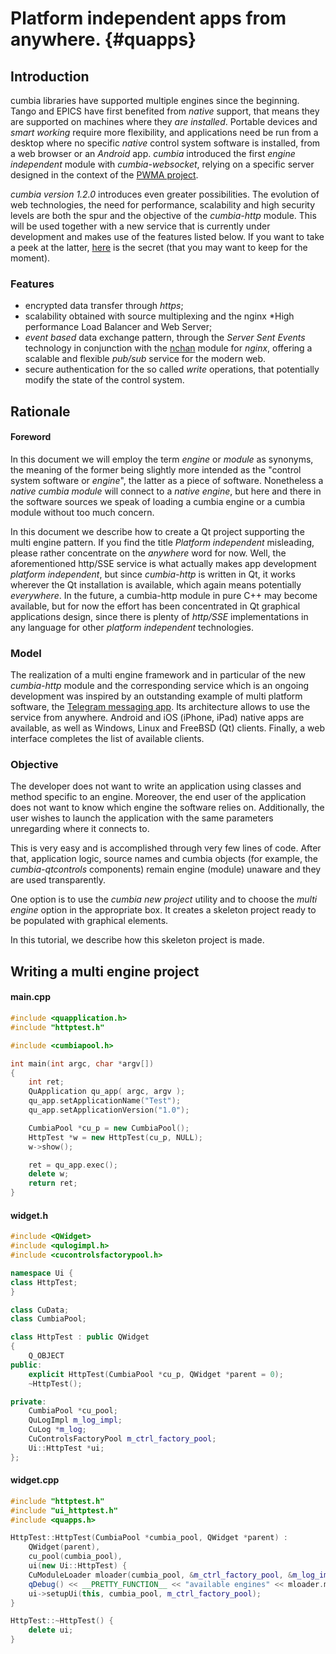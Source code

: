 # Platform independent apps from anywhere. {#quapps}

## Introduction

cumbia libraries have supported multiple engines since the beginning. Tango and EPICS have first benefited from
*native* support, that means they are supported on machines where they *are installed*.
Portable devices and *smart working* require more flexibility, and applications need be run from a desktop
where no specific *native* control system software is installed, from a web browser or an *Android* app.
*cumbia* introduced the first *engine independent* module with *cumbia-websocket*, relying on a specific server
designed in the context of the <a href="https://gitlab.com/PWMA/PWMA">PWMA project</a>.

*cumbia version 1.2.0* introduces even greater possibilities. The evolution of web technologies, the need for performance,
scalability and high security levels are both the spur and the objective of the *cumbia-http* module. This will be used
together with a new service that is currently under development and makes use of the features listed below.
If you want to take a peek at the latter, <a href="https://gitlab.com/PWMA/canone3">here</a> is the secret (that you may want
to keep for the moment).

### Features

- encrypted data transfer through *https*;
- scalability obtained with source multiplexing and the <a hreaf="https://www.nginx.com/">nginx</a> *High performance Load
  Balancer and Web Server;
- *event based* data exchange pattern, through the *Server Sent Events* technology in conjunction with the
  <a href="https://nchan.io/">nchan</a> module for *nginx*, offering a scalable and flexible *pub/sub* service for the
  modern web.
- secure authentication for the so called *write* operations, that potentially modify the state of the control system.

## Rationale

#### Foreword

In this document we will employ the term *engine* or *module* as synonyms, the meaning of the former being slightly more
intended as the "control system software or *engine*", the latter as a piece of software. Nonetheless a *native cumbia
module* will connect to a *native engine*, but here and there in the software sources we speak of loading a cumbia engine
or a cumbia module without too much concern.

In this document we describe how to create a Qt project supporting the multi engine pattern. If you find the title
*Platform independent* misleading, please rather concentrate on the *anywhere* word for now. Well, the aforementioned
http/SSE service is what actually makes app development *platform independent*, but since *cumbia-http* is written in
Qt, it works wherever the Qt installation is available, which again means potentially *everywhere*.
In the future, a cumbia-http module in pure C++ may become available, but for now the effort has been concentrated in Qt graphical
applications design, since there is plenty of *http/SSE* implementations in any language for other *platform independent*
technologies.

### Model

The realization of a multi engine framework and in particular of the new *cumbia-http* module
and the corresponding service which is an ongoing development was inspired by an outstanding example of multi platform software,
the <a href="https://telegram.org/">Telegram messaging app</a>. Its architecture allows to use the service from anywhere.
Android and iOS (iPhone, iPad) native apps are available, as well as Windows, Linux and FreeBSD (Qt) clients. Finally,
a web interface completes the list of available clients.

### Objective

The developer does not want to write an application using classes and method specific to an engine.
Moreover, the end user of the application does not want to know which engine the software relies on.
Additionally, the user wishes to launch the application with the same parameters unregarding where it connects to.

This is very easy and is accomplished through very few lines of code.
After that, application logic, source names and cumbia objects (for example, the *cumbia-qtcontrols* components)
remain engine (module) unaware and they are used transparently.

One option is to use the *cumbia new project* utility and to choose the *multi engine* option in the appropriate box.
It creates a skeleton project ready to be populated with graphical elements.

In this tutorial, we describe how this skeleton project is made.

## Writing a multi engine project

#### main.cpp

```cpp
#include <quapplication.h>
#include "httptest.h"

#include <cumbiapool.h>

int main(int argc, char *argv[])
{
    int ret;
    QuApplication qu_app( argc, argv );
    qu_app.setApplicationName("Test");
    qu_app.setApplicationVersion("1.0");

    CumbiaPool *cu_p = new CumbiaPool();
    HttpTest *w = new HttpTest(cu_p, NULL);
    w->show();

    ret = qu_app.exec();
    delete w;
    return ret;
}
```

#### widget.h

```cpp
#include <QWidget>
#include <qulogimpl.h>
#include <cucontrolsfactorypool.h>

namespace Ui {
class HttpTest;
}

class CuData;
class CumbiaPool;

class HttpTest : public QWidget
{
    Q_OBJECT
public:
    explicit HttpTest(CumbiaPool *cu_p, QWidget *parent = 0);
    ~HttpTest();

private:
    CumbiaPool *cu_pool;
    QuLogImpl m_log_impl;
    CuLog *m_log;
    CuControlsFactoryPool m_ctrl_factory_pool;
    Ui::HttpTest *ui;
};
```

#### widget.cpp
```cpp
#include "httptest.h"
#include "ui_httptest.h"
#include <quapps.h>

HttpTest::HttpTest(CumbiaPool *cumbia_pool, QWidget *parent) :
    QWidget(parent),
    cu_pool(cumbia_pool),
    ui(new Ui::HttpTest) {
    CuModuleLoader mloader(cumbia_pool, &m_ctrl_factory_pool, &m_log_impl);
    qDebug() << __PRETTY_FUNCTION__ << "available engines" << mloader.modules();
    ui->setupUi(this, cumbia_pool, m_ctrl_factory_pool);
}

HttpTest::~HttpTest() {
    delete ui;
}
```



